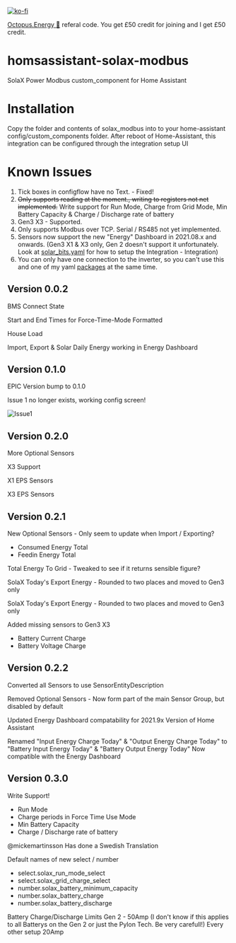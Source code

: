 [![ko-fi](https://www.ko-fi.com/img/githubbutton_sm.svg)](https://ko-fi.com/V7V51QQOL)

[Octopus.Energy 🐙](https://share.octopus.energy/wise-boar-813) referal code. You get £50 credit for joining and I get £50 credit.

# homsassistant-solax-modbus
SolaX Power Modbus custom_component for Home Assistant

# Installation
Copy the folder and contents of solax_modbus into to your home-assistant config/custom_components folder.
After reboot of Home-Assistant, this integration can be configured through the integration setup UI

# Known Issues

1. Tick boxes in configflow have no Text. - Fixed!
2. ~~Only supports reading at the moment., writing to registers not net implemented.~~ Write support for Run Mode, Charge from Grid Mode, Min Battery Capacity & Charge / Discharge rate of battery
3. Gen3 X3 - Supported.
4. Only supports Modbus over TCP. Serial / RS485 not yet implemented.
5. Sensors now support the new "Energy" Dashboard in 2021.08.x and onwards. (Gen3 X1 & X3 only, Gen 2 doesn't support it unfortunately. Look at [solar_bits.yaml](https://github.com/wills106/homeassistant-config/blob/master/packages/solar_bits.yaml) for how to setup the Integration - Integration)
6. You can only have one connection to the inverter, so you can't use this and one of my yaml [packages](https://github.com/wills106/homeassistant-config/tree/master/packages) at the same time.

## Version 0.0.2

BMS Connect State

Start and End Times for Force-Time-Mode Formatted

House Load

Import, Export & Solar Daily Energy working in Energy Dashboard

## Version 0.1.0

EPIC Version bump to 0.1.0

Issue 1 no longer exists, working config screen!

![Issue1](https://github.com/wills106/homsassistant-solax-modbus/blob/main/images/issue1b.PNG)


## Version 0.2.0

More Optional Sensors

X3 Support

X1 EPS Sensors

X3 EPS Sensors

## Version 0.2.1

New Optional Sensors - Only seem to update when Import / Exporting?
- Consumed Energy Total
- Feedin Energy Total

Total Energy To Grid - Tweaked to see if it returns sensible figure?

SolaX Today's Export Energy - Rounded to two places and moved to Gen3 only

SolaX Today's Export Energy - Rounded to two places and moved to Gen3 only

Added missing sensors to Gen3 X3
- Battery Current Charge
- Battery Voltage Charge

## Version 0.2.2

Converted all Sensors to use SensorEntityDescription

Removed Optional Sensors - Now form part of the main Sensor Group, but disabled by default

Updated Energy Dashboard compatability for 2021.9x Version of Home Assistant

Renamed "Input Energy Charge Today" & "Output Energy Charge Today" to "Battery Input Energy Today" & "Battery Output Energy Today" Now compatible with the Energy Dashboard

## Version 0.3.0

Write Support!
- Run Mode
- Charge periods in Force Time Use Mode
- Min Battery Capacity
- Charge / Discharge rate of battery

@mickemartinsson Has done a Swedish Translation

Default names of new select / number
- select.solax_run_mode_select
- select.solax_grid_charge_select
- number.solax_battery_minimum_capacity
- number.solax_battery_charge
- number.solax_battery_discharge

Battery Charge/Discharge Limits
Gen 2 - 50Amp (I don't know if this applies to all Batterys on the Gen 2 or just the Pylon Tech. Be very carefull!)
Every other setup 20Amp